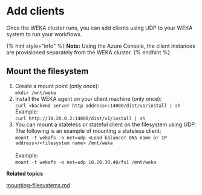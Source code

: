 # Add clients

Once the WEKA cluster runs, you can add clients using UDP to your WEKA system to run your workflows.

{% hint style="info" %}
**Note:** Using the Azure Console, the client instances are provisioned separately from the WEKA cluster.
{% endhint %}

## Mount the filesystem

1. Create a mount point (only once):\
   `mkdir /mnt/weka`
2. Install the WEKA agent on your client machine (only once):\
   `curl <backend server http address>:14000/dist/v1/install | sh`\
   Example:\
   `curl http://10.20.0.2:14000/dist/v1/install | sh`
3. You can mount a stateless or stateful client on the filesystem using UDP. The following is an example of mounting a stateless client: \
   `mount -t wekafs -o net=udp <Load balancer DNS name or IP address>/<filesystem name> /mnt/weka`\
   \
   Example:\
   `mount -t wekafs -o net=udp 10.20.30.40/fs1 /mnt/weka`



**Related topics**

[mounting-filesystems.md](../../fs/mounting-filesystems.md "mention")
